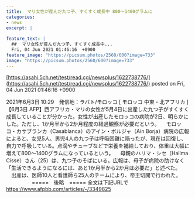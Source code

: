 ```yaml
---
title:  マリ女性が産んだ九つ子、すくすく成長中 800〜1400グラムに  
categories:
- news
excerpt: |
  
feature_text: |
  ##  マリ女性が産んだ九つ子、すくすく成長中...
  Fri, 04 Jun 2021 01:46:16  +0900
feature_image: "https://picsum.photos/2560/600?image=733"
image: "https://picsum.photos/2560/600?image=733"
---
```


[https://asahi.5ch.net/test/read.cgi/newsplus/1622738776/](https://asahi.5ch.net/test/read.cgi/newsplus/1622738776/)
posted on Fri, 04 Jun 2021 01:46:16  +0900

<!--more-->

2021年6月3日 10:29　発信地：ラバト/モロッコ [ モロッコ 中東・北アフリカ ] 【6月3日 AFP】西アフリカ・マリの女性が5月4日に出産した九つ子がすくすく成長していることが分かった。女性が出産したモロッコの病院が2日、明らかにした。ただし、1か月半から2か月程度の経過観察が必要だという。 　モロッコ・カサブランカ（Casablanca）のアイン・ボルジャ（Ain Borja）病院の広報によると、女児5人、男児4人の九つ子は呼吸困難に陥ったが、現在は回復し、自力で呼吸している。点滴やチューブなどで栄養を補給しており、体重は大幅に増えて800〜1400グラムになっているという。 　母親のハリマ・シセ（Halima Cisse）さん（25）は、九つ子のそばにいる。広報は、母子が病院の助けなく「生活できるようになるには、あと1か月半から2か月は必要だ」と述べた。 　出産は、医師10人と看護師ら25人のチームにより、帝王切開で行われた。 　　　　　=====　後略　===== 全文は下記URLで https://www.afpbb.com/articles/-/3349825
